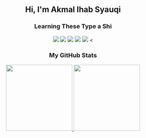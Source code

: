 <h2 align="center">Hi, I'm Akmal Ihab Syauqi</h2>

<h3 align="center">Learning These Type a Shi</h3>
<p align="center">
<!--   <img src="https://img.shields.io/badge/c%23-239120?style=for-the-badge&logo=c%23&logoColor=white"/> -->
  <img src="https://img.shields.io/badge/python-3670A0?style=for-the-badge&logo=python&logoColor=white"/>
<!--   <img src="https://img.shields.io/badge/javascript-ccaa30?style=for-the-badge&logo=javascript&logoColor=white"/> -->
<!--   <img src="https://img.shields.io/badge/html5-E34F26?style=for-the-badge&logo=html5&logoColor=white"/> -->
<!--   <img src="https://img.shields.io/badge/CSS3-1572B6?style=for-the-badge&logo=css3&logoColor=white"/> -->
<!--   <img src="https://img.shields.io/badge/PHP-777BB4?style=for-the-badge&logo=php&logoColor=white"/> -->
  <img src="https://img.shields.io/badge/laravel-8a4647?style=for-the-badge&logo=laravel&logoColor=white"/>
  <img src="https://img.shields.io/badge/tailwindcss-2338B2AC.svg?style=for-the-badge&logo=tailwind-css&logoColor=white"/>
<!--   <img src="https://img.shields.io/badge/git-F05033?style=for-the-badge&logo=git&logoColor=white"/> -->
  <img src="https://img.shields.io/badge/mysql-00f?style=for-the-badge&logo=mysql&logoColor=white"/>
<!--   <img src="https://img.shields.io/badge/PostgreSQL-316192?style=for-the-badge&logo=postgresql&logoColor=white"/> -->
  <img src="https://img.shields.io/badge/Figma-F24E1E?style=for-the-badge&logo=figma&logoColor=white"/>
<</p>

<h3 align="center">My GitHub Stats</h3>
<p align="center">
<a href="https://github.com/lil-baga">
  <img height="180em" src="https://github-readme-stats-eight-theta.vercel.app/api?username=lil-baga&show_icons=true&theme=algolia&include_all_commits=true&count_private=false"/>
  <img height="180em" src="https://github-readme-stats-eight-theta.vercel.app/api/top-langs/?username=lil-baga&layout=compact&langs_count=8&theme=algolia"/>
</a>
</p>
